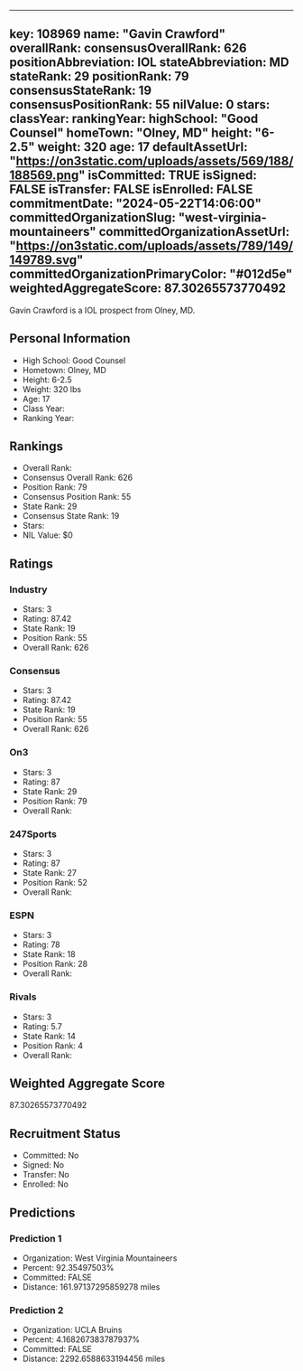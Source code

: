 ---
  key: 108969
  name: "Gavin Crawford"
  overallRank: 
  consensusOverallRank: 626
  positionAbbreviation: IOL
  stateAbbreviation: MD
  stateRank: 29
  positionRank: 79
  consensusStateRank: 19
  consensusPositionRank: 55
  nilValue: 0
  stars: 
  classYear: 
  rankingYear: 
  highSchool: "Good Counsel"
  homeTown: "Olney, MD"
  height: "6-2.5"
  weight: 320
  age: 17
  defaultAssetUrl: "https://on3static.com/uploads/assets/569/188/188569.png"
  isCommitted: TRUE
  isSigned: FALSE
  isTransfer: FALSE
  isEnrolled: FALSE
  commitmentDate: "2024-05-22T14:06:00"
  committedOrganizationSlug: "west-virginia-mountaineers"
  committedOrganizationAssetUrl: "https://on3static.com/uploads/assets/789/149/149789.svg"
  committedOrganizationPrimaryColor: "#012d5e"
  weightedAggregateScore: 87.30265573770492
  ---
  
  Gavin Crawford is a IOL prospect from Olney, MD.
  
  ## Personal Information
  - High School: Good Counsel
  - Hometown: Olney, MD
  - Height: 6-2.5
  - Weight: 320 lbs
  - Age: 17
  - Class Year: 
  - Ranking Year: 
  
  ## Rankings
  - Overall Rank: 
  - Consensus Overall Rank: 626
  - Position Rank: 79
  - Consensus Position Rank: 55
  - State Rank: 29
  - Consensus State Rank: 19
  - Stars: 
  - NIL Value: $0
  
  ## Ratings
  
  ### Industry
  - Stars: 3
  - Rating: 87.42
  - State Rank: 19
  - Position Rank: 55
  - Overall Rank: 626
  
  ### Consensus
  - Stars: 3
  - Rating: 87.42
  - State Rank: 19
  - Position Rank: 55
  - Overall Rank: 626
  
  ### On3
  - Stars: 3
  - Rating: 87
  - State Rank: 29
  - Position Rank: 79
  - Overall Rank: 
  
  ### 247Sports
  - Stars: 3
  - Rating: 87
  - State Rank: 27
  - Position Rank: 52
  - Overall Rank: 
  
  ### ESPN
  - Stars: 3
  - Rating: 78
  - State Rank: 18
  - Position Rank: 28
  - Overall Rank: 
  
  ### Rivals
  - Stars: 3
  - Rating: 5.7
  - State Rank: 14
  - Position Rank: 4
  - Overall Rank: 
  
  ## Weighted Aggregate Score
  87.30265573770492
  
  ## Recruitment Status
  - Committed: No
  - Signed: No
  - Transfer: No
  - Enrolled: No
  
  
  
  ## Predictions
  
  ### Prediction 1
  - Organization: West Virginia Mountaineers
  - Percent: 92.35497503%
  - Committed: FALSE
  - Distance: 161.97137295859278 miles
  
  ### Prediction 2
  - Organization: UCLA Bruins
  - Percent: 4.168267383787937%
  - Committed: FALSE
  - Distance: 2292.6588633194456 miles
  